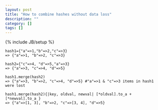 ```yaml
---
layout: post
title: "How to combine hashes without data loss"
description: ""
category: []
tags: []
---
```

{% include JB/setup %}



    hash1={"a"=>1,"b"=>2,"c"=>3}
    => {"a"=>1, "b"=>2, "c"=>3}

    hash2={"c"=>4, "d"=>5,"a"=>3}
    => {"a"=>3, "c"=>4, "d"=>5}

    hash1.merge(hash2)
    => {"a"=>3, "b"=>2, "c"=>4, "d"=>5} #"a"=>1 & "c"=>3 items in hash1 were lost

    hash1.merge(hash2){|key, oldval, newval| [*oldval].to_a + [*newval].to_a }
    => {"a"=>[1, 3], "b"=>2, "c"=>[3, 4], "d"=>5}


